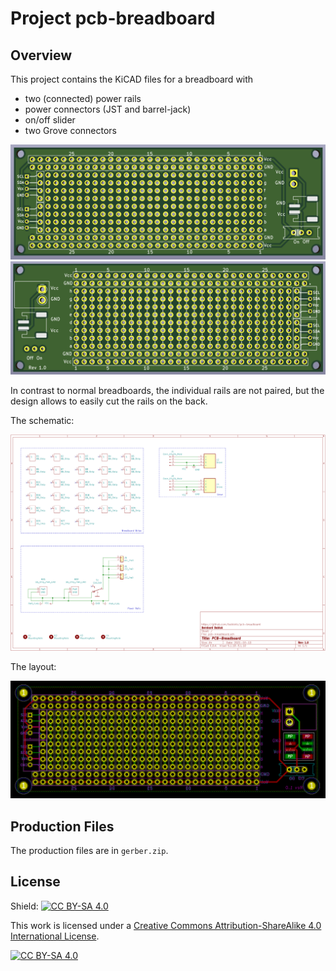 Project pcb-breadboard
======================


Overview
--------

This project contains the KiCAD files for a breadboard with

  - two (connected) power rails
  - power connectors (JST and barrel-jack)
  - on/off slider
  - two Grove connectors

![](pcb-3d-top.png)
![](pcb-3d-bottom.png)

In contrast to normal breadboards, the individual rails are not
paired, but the design allows to easily cut the rails on the back.

The schematic:

![](schematic.png)


The layout:

![](layout.png)


Production Files
----------------

The production files are in `gerber.zip`.


License
-------

Shield: [![CC BY-SA 4.0][cc-by-sa-shield]][cc-by-sa]

This work is licensed under a
[Creative Commons Attribution-ShareAlike 4.0 International
License][cc-by-sa].

[![CC BY-SA 4.0][cc-by-sa-image]][cc-by-sa]

[cc-by-sa]: http://creativecommons.org/licenses/by-sa/4.0/
[cc-by-sa-image]: https://licensebuttons.net/l/by-sa/4.0/88x31.png
[cc-by-sa-shield]:
https://img.shields.io/badge/License-CC%20BY--SA%204.0-lightgrey.svg
